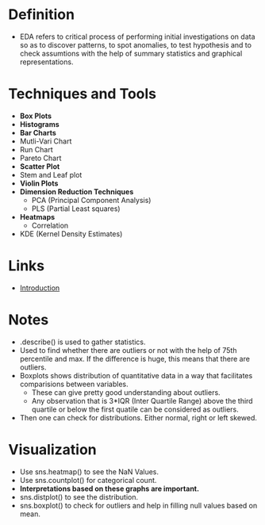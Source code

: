 # Definition
* EDA refers to critical process of performing initial investigations on data so as to discover patterns, to spot anomalies, to test hypothesis and to check assumtions with the help of summary statistics and graphical representations.

# Techniques and Tools
* **Box Plots**
* **Histograms**
* **Bar Charts**
* Mutli-Vari Chart
* Run Chart
* Pareto Chart
* **Scatter Plot**
* Stem and Leaf plot
* **Violin Plots**
* **Dimension Reduction Techniques**
    * PCA (Principal Component Analysis)
    * PLS (Partial Least squares)
* **Heatmaps**
    * Correlation
* KDE (Kernel Density Estimates)

# Links
* [Introduction](https://towardsdatascience.com/exploratory-data-analysis-8fc1cb20fd15)

# Notes
* .describe() is used to gather statistics.
* Used to find whether there are outliers or not with the help of 75th percentile and max. If the difference is huge, this means that there are outliers.
* Boxplots shows distribution of quantitative data in a way that facilitates comparisions between variables.
    * These can give pretty good understanding about outliers.
    * Any observation that is 3*IQR (Inter Quartile Range) above the third quartile or below the first quatile can be considered as outliers.
* Then one can check for distributions. Either normal, right or left skewed.

# Visualization
* Use sns.heatmap() to see the NaN Values.
* Use sns.countplot() for categorical count.
* **Interpretations based on these graphs are important.**
* sns.distplot() to see the distribution.
* sns.boxplot() to check for outliers and help in filling null values based on mean.